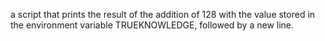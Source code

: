 a script that prints the result of the addition of 128 with the value stored in the environment variable TRUEKNOWLEDGE, followed by a new line.